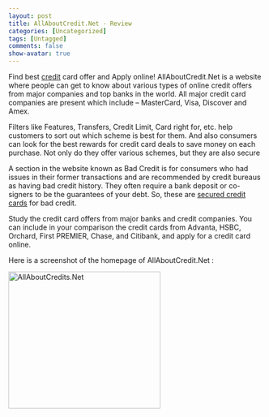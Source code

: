 ```yaml
---
layout: post
title: AllAboutCredit.Net - Review
categories: [Uncategorized]
tags: [Untagged]
comments: false
show-avatar: true
---
```


Find best <a href="http://www.allaboutcredit.net/">credit</a> card offer and Apply online!
AllAboutCredit.Net is a website where people can get to know about various types of online credit offers from major companies and top banks in the world. All major credit card companies are present which include – MasterCard, Visa, Discover and Amex.

Filters like Features, Transfers, Credit Limit, Card right for, etc. help customers to sort out which scheme is best for them. And also consumers can look for the best rewards for credit card deals to save money on each purchase. Not only do they offer various schemes, but they are also secure

A section in the website known as Bad Credit is for consumers who had issues in their former transactions and are recommended by credit bureaus as having bad credit history. They often require a bank deposit or co-signers to be the guarantees of your debt. So, these are <a href="http://www.allaboutcredit.net/Bad-Credit-Credit-Cards-991377-page.php">secured credit cards</a> for bad credit.

Study the credit card offers from major banks and credit companies. You can include in your comparison the credit cards from Advanta, HSBC, Orchard, First PREMIER, Chase, and Citibank, and apply for a credit card online.

Here is a screenshot of the homepage of AllAboutCredit.Net :

<a href="http://pragith.net/blog/wp-content/ss.jpg"><img class="alignleft size-medium wp-image-86" title="ss" src="http://pragith.net/blog/wp-content/ss-300x270.jpg" alt="AllAboutCredits.Net" width="300" height="270" /></a>